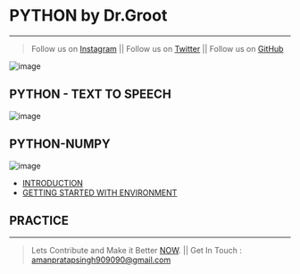 # PYTHON by Dr.Groot
---
> Follow us on [Instagram](https://www.instagram.com/datascience.drgroot/) || 
> Follow us on [Twitter](https://twitter.com/DrGroot7) || 
> Follow us on [GitHub](https://github.com/Dr-Groot)

![image](https://user-images.githubusercontent.com/63160825/120182409-faadab80-c22b-11eb-8869-eedabe1bf283.png)


## PYTHON - TEXT TO SPEECH

![image](https://user-images.githubusercontent.com/63160825/120882377-f949fd80-c5f4-11eb-945f-4c4fb45508e8.png)



## PYTHON-NUMPY

![image](https://user-images.githubusercontent.com/63160825/120188149-621b2980-c233-11eb-8868-e4f5ccada03d.png)

+ [INTRODUCTION](intronp.md)
+ [GETTING STARTED WITH ENVIRONMENT](startnp.md)

## PRACTICE 


---
> Lets Contribute and Make it Better [NOW](https://github.com/Dr-Groot). || Get In Touch :  amanpratapsingh909090@gmail.com
